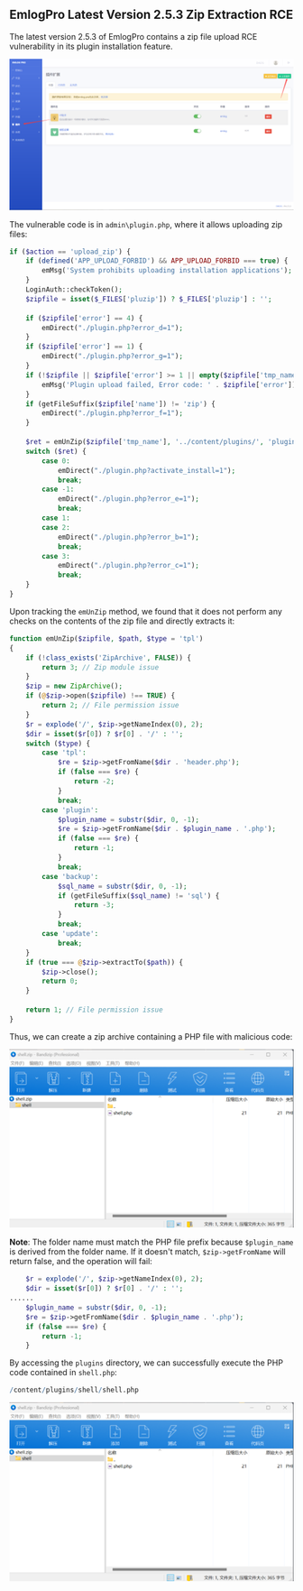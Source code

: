 ## EmlogPro Latest Version 2.5.3 Zip Extraction RCE

The latest version 2.5.3 of EmlogPro contains a zip file upload RCE vulnerability in its plugin installation feature.

![png](./public/3-1.png)

The vulnerable code is in `admin\plugin.php`, where it allows uploading zip files:

```php
if ($action == 'upload_zip') {
    if (defined('APP_UPLOAD_FORBID') && APP_UPLOAD_FORBID === true) {
        emMsg('System prohibits uploading installation applications');
    }
    LoginAuth::checkToken();
    $zipfile = isset($_FILES['pluzip']) ? $_FILES['pluzip'] : '';

    if ($zipfile['error'] == 4) {
        emDirect("./plugin.php?error_d=1");
    }
    if ($zipfile['error'] == 1) {
        emDirect("./plugin.php?error_g=1");
    }
    if (!$zipfile || $zipfile['error'] >= 1 || empty($zipfile['tmp_name'])) {
        emMsg('Plugin upload failed, Error code: ' . $zipfile['error']);
    }
    if (getFileSuffix($zipfile['name']) != 'zip') {
        emDirect("./plugin.php?error_f=1");
    }

    $ret = emUnZip($zipfile['tmp_name'], '../content/plugins/', 'plugin');
    switch ($ret) {
        case 0:
            emDirect("./plugin.php?activate_install=1");
            break;
        case -1:
            emDirect("./plugin.php?error_e=1");
            break;
        case 1:
        case 2:
            emDirect("./plugin.php?error_b=1");
            break;
        case 3:
            emDirect("./plugin.php?error_c=1");
            break;
    }
}
```

Upon tracking the `emUnZip` method, we found that it does not perform any checks on the contents of the zip file and directly extracts it:

```php
function emUnZip($zipfile, $path, $type = 'tpl')
{
    if (!class_exists('ZipArchive', FALSE)) {
        return 3; // Zip module issue
    }
    $zip = new ZipArchive();
    if (@$zip->open($zipfile) !== TRUE) {
        return 2; // File permission issue
    }
    $r = explode('/', $zip->getNameIndex(0), 2);
    $dir = isset($r[0]) ? $r[0] . '/' : '';
    switch ($type) {
        case 'tpl':
            $re = $zip->getFromName($dir . 'header.php');
            if (false === $re) {
                return -2;
            }
            break;
        case 'plugin':
            $plugin_name = substr($dir, 0, -1);
            $re = $zip->getFromName($dir . $plugin_name . '.php');
            if (false === $re) {
                return -1;
            }
            break;
        case 'backup':
            $sql_name = substr($dir, 0, -1);
            if (getFileSuffix($sql_name) != 'sql') {
                return -3;
            }
            break;
        case 'update':
            break;
    }
    if (true === @$zip->extractTo($path)) {
        $zip->close();
        return 0;
    }

    return 1; // File permission issue
}
```

Thus, we can create a zip archive containing a PHP file with malicious code:

![png](./public/3-2.png)

**Note**: The folder name must match the PHP file prefix because `$plugin_name` is derived from the folder name. If it doesn't match, `$zip->getFromName` will return false, and the operation will fail:

```php
    $r = explode('/', $zip->getNameIndex(0), 2);
    $dir = isset($r[0]) ? $r[0] . '/' : '';
......
    $plugin_name = substr($dir, 0, -1);
    $re = $zip->getFromName($dir . $plugin_name . '.php');
    if (false === $re) {
        return -1;
    }
```

By accessing the `plugins` directory, we can successfully execute the PHP code contained in `shell.php`:

```r
/content/plugins/shell/shell.php
```

![png](./public/3-2.png)

